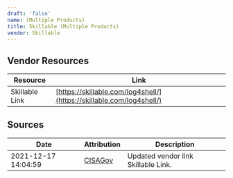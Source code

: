 ```yaml
---
draft: 'false'
name: (Multiple Products)
title: Skillable (Multiple Products)
vendor: Skillable
---
```


## Vendor Resources
| Resource | Link |
| --- | --- |
| Skillable Link | [https://skillable.com/log4shell/](https://skillable.com/log4shell/) |



## Sources
| Date | Attribution | Description |
| --- | --- | --- |
| 2021-12-17 14:04:59 | [CISAGov](https://raw.githubusercontent.com/cisagov/log4j-affected-db/develop/README.md) | Updated vendor link Skillable Link.  |
